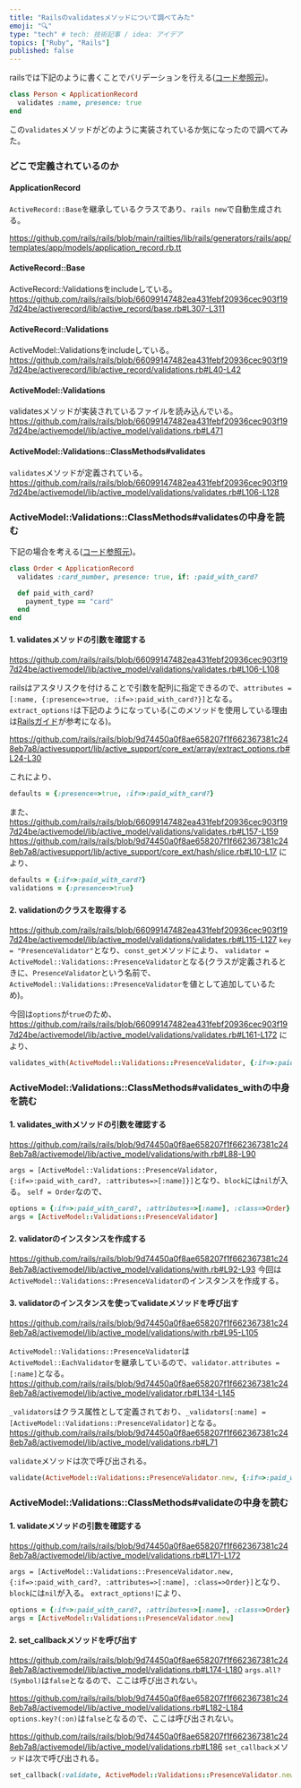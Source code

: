 ```yaml
---
title: "Railsのvalidatesメソッドについて調べてみた"
emoji: "🔍"
type: "tech" # tech: 技術記事 / idea: アイデア
topics: ["Ruby", "Rails"]
published: false
---
```


railsでは下記のように書くことでバリデーションを行える([コード参照元](https://railsguides.jp/active_record_validations.html#%E3%83%90%E3%83%AA%E3%83%87%E3%83%BC%E3%82%B7%E3%83%A7%E3%83%B3%E3%81%AE%E6%A6%82%E8%A6%81
))。
```ruby
class Person < ApplicationRecord
  validates :name, presence: true
end
```

この`validates`メソッドがどのように実装されているか気になったので調べてみた。

### どこで定義されているのか
#### ApplicationRecord
`ActiveRecord::Base`を継承しているクラスであり、`rails new`で自動生成される。

https://github.com/rails/rails/blob/main/railties/lib/rails/generators/rails/app/templates/app/models/application_record.rb.tt

#### ActiveRecord::Base

ActiveRecord::Validationsをincludeしている。
https://github.com/rails/rails/blob/66099147482ea431febf20936cec903f197d24be/activerecord/lib/active_record/base.rb#L307-L311


#### ActiveRecord::Validations

ActiveModel::Validationsをincludeしている。
https://github.com/rails/rails/blob/66099147482ea431febf20936cec903f197d24be/activerecord/lib/active_record/validations.rb#L40-L42


#### ActiveModel::Validations

validatesメソッドが実装されているファイルを読み込んでいる。
https://github.com/rails/rails/blob/66099147482ea431febf20936cec903f197d24be/activemodel/lib/active_model/validations.rb#L471

#### ActiveModel::Validations::ClassMethods#validates

`validates`メソッドが定義されている。
https://github.com/rails/rails/blob/66099147482ea431febf20936cec903f197d24be/activemodel/lib/active_model/validations/validates.rb#L106-L128

### ActiveModel::Validations::ClassMethods#validatesの中身を読む

下記の場合を考える([コード参照元](https://railsguides.jp/active_record_validations.html#if%E3%82%84-unless%E3%81%A7%E3%82%B7%E3%83%B3%E3%83%9C%E3%83%AB%E3%82%92%E4%BD%BF%E3%81%86))。
```ruby
class Order < ApplicationRecord
  validates :card_number, presence: true, if: :paid_with_card?

  def paid_with_card?
    payment_type == "card"
  end
end
```
#### 1. validatesメソッドの引数を確認する
https://github.com/rails/rails/blob/66099147482ea431febf20936cec903f197d24be/activemodel/lib/active_model/validations/validates.rb#L106-L108

railsはアスタリスクを付けることで引数を配列に指定できるので、`attributes = [:name, {:presence=>true, :if=>:paid_with_card?}]`となる。
`extract_options!`は下記のようになっている(このメソッドを使用している理由は[Railsガイド](https://railsguides.jp/active_support_core_extensions.html#%E3%82%AA%E3%83%97%E3%82%B7%E3%83%A7%E3%83%B3%E3%81%AE%E5%B1%95%E9%96%8B)が参考になる)。

https://github.com/rails/rails/blob/9d74450a0f8ae658207f1f662367381c248eb7a8/activesupport/lib/active_support/core_ext/array/extract_options.rb#L24-L30

これにより、
```ruby
defaults = {:presence=>true, :if=>:paid_with_card?}
```

また、
https://github.com/rails/rails/blob/66099147482ea431febf20936cec903f197d24be/activemodel/lib/active_model/validations/validates.rb#L157-L159
https://github.com/rails/rails/blob/9d74450a0f8ae658207f1f662367381c248eb7a8/activesupport/lib/active_support/core_ext/hash/slice.rb#L10-L17
により、
```ruby
defaults = {:if=>:paid_with_card?}
validations = {:presence=>true}
```

#### 2. validationのクラスを取得する

https://github.com/rails/rails/blob/66099147482ea431febf20936cec903f197d24be/activemodel/lib/active_model/validations/validates.rb#L115-L127
`key = "PresenceValidator"`となり、`const_get`メソッドにより、
`validator = ActiveModel::Validations::PresenceValidator`となる(クラスが定義されるときに、`PresenceValidator`という名前で、`ActiveModel::Validations::PresenceValidator`を値として追加しているため)。

今回は`options`が`true`のため、
https://github.com/rails/rails/blob/66099147482ea431febf20936cec903f197d24be/activemodel/lib/active_model/validations/validates.rb#L161-L172
により、
```ruby
validates_with(ActiveModel::Validations::PresenceValidator, {:if=>:paid_with_card?, :attributes=>[:name]})
```

### ActiveModel::Validations::ClassMethods#validates_withの中身を読む

#### 1. validates_withメソッドの引数を確認する
https://github.com/rails/rails/blob/9d74450a0f8ae658207f1f662367381c248eb7a8/activemodel/lib/active_model/validations/with.rb#L88-L90

`args = [ActiveModel::Validations::PresenceValidator, {:if=>:paid_with_card?, :attributes=>[:name]}]`となり、`block`には`nil`が入る。
`self = Order`なので、
```ruby
options = {:if=>:paid_with_card?, :attributes=>[:name], :class=>Order}
args = [ActiveModel::Validations::PresenceValidator]
```

#### 2. validatorのインスタンスを作成する
https://github.com/rails/rails/blob/9d74450a0f8ae658207f1f662367381c248eb7a8/activemodel/lib/active_model/validations/with.rb#L92-L93
今回は`ActiveModel::Validations::PresenceValidator`のインスタンスを作成する。

#### 3. validatorのインスタンスを使ってvalidateメソッドを呼び出す

https://github.com/rails/rails/blob/9d74450a0f8ae658207f1f662367381c248eb7a8/activemodel/lib/active_model/validations/with.rb#L95-L105

`ActiveModel::Validations::PresenceValidator`は`ActiveModel::EachValidator`を継承しているので、`validator.attributes = [:name]`となる。
https://github.com/rails/rails/blob/9d74450a0f8ae658207f1f662367381c248eb7a8/activemodel/lib/active_model/validator.rb#L134-L145

`_validators`はクラス属性として定義されており、`_validators[:name] = [ActiveModel::Validations::PresenceValidator]`となる。
https://github.com/rails/rails/blob/9d74450a0f8ae658207f1f662367381c248eb7a8/activemodel/lib/active_model/validations.rb#L71

`validate`メソッドは次で呼び出される。
```ruby
validate(ActiveModel::Validations::PresenceValidator.new, {:if=>:paid_with_card?, :attributes=>[:name], :class=>Order})
```

### ActiveModel::Validations::ClassMethods#validateの中身を読む

#### 1. validateメソッドの引数を確認する

https://github.com/rails/rails/blob/9d74450a0f8ae658207f1f662367381c248eb7a8/activemodel/lib/active_model/validations.rb#L171-L172

`args = [ActiveModel::Validations::PresenceValidator.new, {:if=>:paid_with_card?, :attributes=>[:name], :class=>Order}]`となり、`block`には`nil`が入る。
`extract_options!`により、
```ruby
options = {:if=>:paid_with_card?, :attributes=>[:name], :class=>Order}
args = [ActiveModel::Validations::PresenceValidator.new]
```

#### 2. set_callbackメソッドを呼び出す

https://github.com/rails/rails/blob/9d74450a0f8ae658207f1f662367381c248eb7a8/activemodel/lib/active_model/validations.rb#L174-L180
`args.all?(Symbol)`は`false`となるので、ここは呼び出されない。

https://github.com/rails/rails/blob/9d74450a0f8ae658207f1f662367381c248eb7a8/activemodel/lib/active_model/validations.rb#L182-L184
`options.key?(:on)`は`false`となるので、ここは呼び出されない。

https://github.com/rails/rails/blob/9d74450a0f8ae658207f1f662367381c248eb7a8/activemodel/lib/active_model/validations.rb#L186
`set_callback`メソッドは次で呼び出される。
```ruby
set_callback(:validate, ActiveModel::Validations::PresenceValidator.new, {:if=>:paid_with_card?, :attributes=>[:name], :class=>Order}, nil)
```
